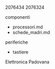 2076434
2076324

componenti
- processori.md
- schede_madri.md

periferiche
- tastiere

Elettronica Padovana
